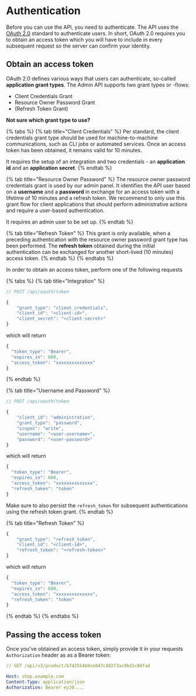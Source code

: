 # Authentication

Before you can use the API, you need to authenticate. The API uses the [OAuth 2.0](https://oauth.net/2/) standard to authenticate users. In short, OAuth 2.0 requires you to obtain an access token which you will have to include in every subsequent request so the server can confirm your identity.

## Obtain an access token

OAuth 2.0 defines various ways that users can authenticate, so-called **application grant types**. The Admin API supports two grant types or -flows:

* Client Credentials Grant
* Resource Owner Password Grant
* \(Refresh Token Grant\)

**Not sure which grant type to use?**

{% tabs %}
{% tab title="Client Credentials" %}
Per standard, the client credentials grant type should be used for machine-to-machine communications, such as CLI jobs or automated services. Once an access token has been obtained, it remains valid for 10 minutes.

It requires the setup of an integration and two credentials - an **application id** and an **application secret**.
{% endtab %}

{% tab title="Resource Owner Password" %}
The resource owner password credentials grant is used by our admin panel. It identifies the API user based on a **username** and a **password** in exchange for an access token with a lifetime of 10 minutes and a refresh token. We recommend to only use this grant flow for client applications that should perform administrative actions and require a user-based authentication.

It requires an admin user to be set up.
{% endtab %}

{% tab title="Refresh Token" %}
This grant is only available, when a preceding authentication with the resource owner password grant type has been performed. The **refresh token** obtained during the initial authentication can be exchanged for another short-lived \(10 minutes\) access token.
{% endtab %}
{% endtabs %}

In order to obtain an access token, perform one of the following requests

{% tabs %}
{% tab title="Integration" %}
```javascript
// POST /api/oauth/token

{
    "grant_type": "client_credentials",
    "client_id": "<client-id>",
    "client_secret": "<client-secret>"
}
```

which will return

```javascript
{
  "token_type": "Bearer",
  "expires_in": 600,
  "access_token": "xxxxxxxxxxxxxx"
}
```
{% endtab %}

{% tab title="Username and Password" %}
```javascript
// POST /api/oauth/token

{
    "client_id": "administration",
    "grant_type": "password",
    "scopes": "write",
    "username": "<user-username>",
    "password": "<user-password>"
}
```

which will return

```javascript
{
  "token_type": "Bearer",
  "expires_in": 600,
  "access_token": "xxxxxxxxxxxxxx",
  "refresh_token": "token"
}
```

Make sure to also persist the `refresh_token` for subsequent authentications using the refresh token grant.
{% endtab %}

{% tab title="Refresh Token" %}
```javascript
{
    "grant_type": "refresh_token",
    "client_id": "<client-id>",
    "refresh_token": "<refresh-token>"
}
```

which will return

```javascript
{
  "token_type": "Bearer",
  "expires_in": 600,
  "access_token": "xxxxxxxxxxxxxx",
  "refresh_token": "token"
}
```
{% endtab %}
{% endtabs %}

## Passing the access token

Once you've obtained an access token, simply provide it in your requests `Authorization` header as as a Bearer token:

```yaml
// GET /api/v3/product/b7d2554b0ce847cd82f3ac9bd1c0dfad

Host: shop.example.com
Content-Type: application/json
Authorization: Bearer eyJ0....
```

